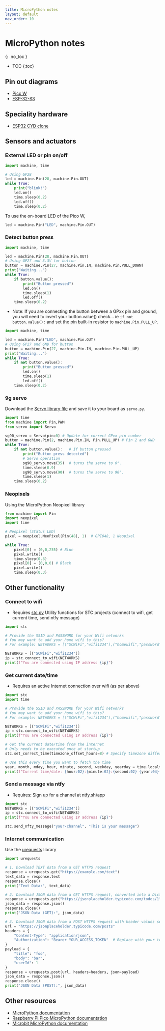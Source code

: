 ```yaml
---
title: MicroPython notes
layout: default
nav_order: 10
---
```


# MicroPython notes
{: .no_toc }

- TOC
{:toc} 

## Pin out diagrams

* [Pico W](/docs/micropython/pico-w-pinout.png)
* [ESP-32-S3](/docs/micropython/esp32-s3-pinout.jpg)

## Speciality hardware

* [ESP32 CYD clone](/docs/micropython/cyd.html)

## Sensors and actuators

### External LED or pin on/off

```python
import machine, time

# Using GP28
led = machine.Pin(28, machine.Pin.OUT) 
while True:
    print("blink!")
    led.on()
    time.sleep(0.2)
    led.off()
    time.sleep(0.2)
```

To use the on-board LED of the Pico W, 

```python
led = machine.Pin("LED", machine.Pin.OUT)
```

### Detect button press

```python
import machine, time

led = machine.Pin(28, machine.Pin.OUT)
# Using GP27 and 3.3V for button
button = machine.Pin(27, machine.Pin.IN, machine.Pin.PULL_DOWN)
print("Waiting...")
while True:
    if button.value():
        print("Button pressed")
        led.on()
        time.sleep(1)
        led.off()
    time.sleep(0.2)
```

* Note: If you are connecting the button between a GPxx pin and ground, you will need to invert your button.value() check... ie `if not button.value():` and set the pin built-in resistor to `machine.Pin.PULL_UP`.

```python
import machine, time

led = machine.Pin("LED", machine.Pin.OUT)
# Using GP27 and GND for button
button = machine.Pin(27, machine.Pin.IN, machine.Pin.PULL_UP)
print("Waiting...")
while True:
    if not button.value():
        print("Button pressed")
        led.on()
        time.sleep(1)
        led.off()
    time.sleep(0.2)
```

### 9g servo

Download the [Servo library file](/assets/python/servo.txt) and save it to your board as `servo.py`.

```python
import time
from machine import Pin,PWM
from servo import Servo

sg90_servo = Servo(pin=0) # Update for correct GPxx pin number
button = machine.Pin(2, machine.Pin.IN, Pin.PULL_UP) # Pin 2 and GND
while True:
    if not button.value():   # If button pressed
        print("Button press detected")
        # Servo operation
        sg90_servo.move(35)  # turns the servo to 0°.
        time.sleep(0.9)
        sg90_servo.move(90)  # turns the servo to 90°.
        time.sleep(1)
    time.sleep(0.2)
```

### Neopixels

Using the MicroPython Neopixel library

```python
from machine import Pin
import neopixel
import time

# Neopixel (Status LED)
pixel = neopixel.NeoPixel(Pin(48), 1)  # GPIO48, 1 Neopixel

while True:
    pixel[0] = (0,0,255) # Blue
    pixel.write()
    time.sleep(0.3)
    pixel[0] = (0,0,0) # Black
    pixel.write()
    time.sleep(0.3)
```

## Other functionality

### Connect to wifi

* Requires [stc.py](/docs/micropython/stc.py) Utility functions for STC projects (connect to wifi, get current time, send ntfy message)

```python
import stc

# Provide the SSID and PASSWORD for your Wifi networks
# You may want to add your home wifi to this?
# For example: NETWORKS = [("SCWiFi","wifi1234"),("homewifi","password")]

NETWORKS = [("SCWiFi","wifi1234")]
ip = stc.connect_to_wifi(NETWORKS)
print(f"You are connected using IP address {ip}")
```

### Get current date/time

* Requires an active Internet connection over wifi (as per above)

```python
import stc
import time

# Provide the SSID and PASSWORD for your Wifi networks
# You may want to add your home wifi to this?
# For example: NETWORKS = [("SCWiFi","wifi1234"),("homewifi","password")]

NETWORKS = [("SCWiFi","wifi1234")]
ip = stc.connect_to_wifi(NETWORKS)
print(f"You are connected using IP address {ip}")

# Get the current date/time from the internet
# Only needs to be executed once at startup
stc.set_correct_time(timezone_offset_hours=8) # Specify timezone difference from UTC

# Use this every time you want to fetch the time
year, month, mday, hour, minute, second, weekday, yearday = time.localtime()
print(f"Current time/date: {hour:02}:{minute:02}:{second:02} {year:04}-{month:02}-{mday:02}")
```

### Send a message via ntfy

* Requires: Sign up for a channel at [ntfy.sh/app](https://ntfy.sh/app)

```python
import stc
NETWORKS = [("SCWiFi","wifi1234")]
ip = stc.connect_to_wifi(NETWORKS)
print(f"You are connected using IP address {ip}")

stc.send_nfty_message("your-channel", "This is your message")
```

### Internet communication

Use the [urequests](https://pypi.org/project/micropython-urequests/) library

```python
import urequests

# 1. Download TEXT data from a GET HTTPS request
response = urequests.get("https://example.com/text")
text_data = response.text
response.close()
print("Text Data:", text_data)

# 2. Download JSON data from a GET HTTPS request, converted into a Dict
response = urequests.get("https://jsonplaceholder.typicode.com/todos/1")
json_data = response.json()
response.close()
print("JSON Data (GET):", json_data)

# 3. Download JSON data from a POST HTTPS request with header values sent, converted into a Dict
url = "https://jsonplaceholder.typicode.com/posts"
headers = {
    "Content-Type": "application/json",
    "Authorization": "Bearer YOUR_ACCESS_TOKEN"  # Replace with your token
}
payload = {
    "title": "foo",
    "body": "bar",
    "userId": 1
}
response = urequests.post(url, headers=headers, json=payload)
json_data = response.json()
response.close()
print("JSON Data (POST):", json_data)
```

## Other resources

* [MicroPython documentation](https://docs.micropython.org/en/latest/library/index.html)
* [Raspberry Pi Pico MicroPython documentation](https://www.raspberrypi.com/documentation/microcontrollers/micropython.html)
* [Microbit MicroPython documentation](https://microbit-micropython.readthedocs.io/en/v2-docs/)

